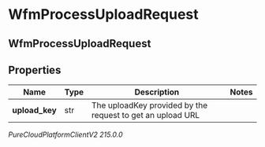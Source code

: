 # WfmProcessUploadRequest

## WfmProcessUploadRequest

## Properties

|Name | Type | Description | Notes|
|------------ | ------------- | ------------- | -------------|
| **upload_key** | str | The uploadKey provided by the request to get an upload URL | |



_PureCloudPlatformClientV2 215.0.0_
